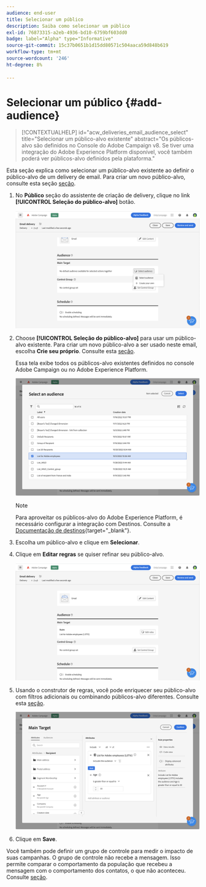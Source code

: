 ```yaml
---
audience: end-user
title: Selecionar um público
description: Saiba como selecionar um público
exl-id: 76873315-a2eb-4936-bd10-6759bf603dd0
badge: label="Alpha" type="Informative"
source-git-commit: 15c37b0651b1d15dd80571c504aaca59d848b619
workflow-type: tm+mt
source-wordcount: '246'
ht-degree: 8%

---
```



# Selecionar um público {#add-audience}

>[!CONTEXTUALHELP]
>id="acw_deliveries_email_audience_select"
>title="Selecionar um público-alvo existente"
>abstract="Os públicos-alvo são definidos no Console do Adobe Campaign v8. Se tiver uma integração do Adobe Experience Platform disponível, você também poderá ver públicos-alvo definidos pela plataforma."

Esta seção explica como selecionar um público-alvo existente ao definir o público-alvo de um delivery de email. Para criar um novo público-alvo, consulte esta seção [seção](segment-builder.md).

1. No **Público** seção do assistente de criação de delivery, clique no link **[!UICONTROL Seleção do público-alvo]** botão.

   ![](assets/create-audience.png)

1. Choose **[!UICONTROL Seleção do público-alvo]** para usar um público-alvo existente. Para criar um novo público-alvo a ser usado neste email, escolha **Crie seu próprio**. Consulte esta [seção](segment-builder.md).

   Essa tela exibe todos os públicos-alvo existentes definidos no console Adobe Campaign ou no Adobe Experience Platform.

   ![](assets/create-audience2.png)

   >[!NOTE]
   >
   >Para aproveitar os públicos-alvo do Adobe Experience Platform, é necessário configurar a integração com Destinos. Consulte a [Documentação de destinos](https://experienceleague.adobe.com/docs/experience-platform/destinations/home.html?lang=pt-BR){target="_blank"}.

1. Escolha um público-alvo e clique em **Selecionar**.

1. Clique em **Editar regras** se quiser refinar seu público-alvo.

   ![](assets/create-audience3.png)

1. Usando o construtor de regras, você pode enriquecer seu público-alvo com filtros adicionais ou combinando públicos-alvo diferentes. Consulte esta [seção](segment-builder.md).

   ![](assets/create-audience4.png)

1. Clique em **Save**.

Você também pode definir um grupo de controle para medir o impacto de suas campanhas. O grupo de controle não recebe a mensagem. Isso permite comparar o comportamento da população que recebeu a mensagem com o comportamento dos contatos, o que não aconteceu. Consulte [seção](control-group.md).